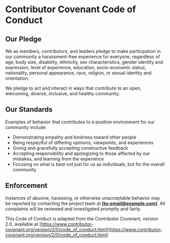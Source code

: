 # Contributor Covenant Code of Conduct

## Our Pledge
We as members, contributors, and leaders pledge to make participation in our
community a harassment-free experience for everyone, regardless of age, body
size, disability, ethnicity, sex characteristics, gender identity and expression,
level of experience, education, socio-economic status, nationality, personal
appearance, race, religion, or sexual identity and orientation.

We pledge to act and interact in ways that contribute to an open, welcoming,
diverse, inclusive, and healthy community.

## Our Standards
Examples of behavior that contributes to a positive environment for our community
include:
- Demonstrating empathy and kindness toward other people
- Being respectful of differing opinions, viewpoints, and experiences
- Giving and gracefully accepting constructive feedback
- Accepting responsibility and apologizing to those affected by our mistakes,
  and learning from the experience
- Focusing on what is best not just for us as individuals, but for the overall
  community

## Enforcement
Instances of abusive, harassing, or otherwise unacceptable behavior may be
reported by contacting the project team at **[tu-email@example.com]**.
All complaints will be reviewed and investigated promptly and fairly.

This Code of Conduct is adapted from the Contributor Covenant,
version 2.0, available at
[https://www.contributor-covenant.org/version/2/0/code_of_conduct.html](https://www.contributor-covenant.org/version/2/0/code_of_conduct.html)
